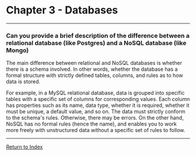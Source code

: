 # Chapter 3 - Databases

---

### Can you provide a brief description of the difference between a relational database (like Postgres) and a NoSQL database (like Mongo)

The main difference between relational and NoSQL databases is whether there is a schema involved. In other words, whether the database has a formal structure with strictly defined tables, columns, and rules as to how data is stored.

For example, in a MySQL relational database, data is grouped into specific tables with a specific set of columns for corresponding values. Each column has properties such as its name, data type, whether it is required, whether it must be unique, a default value, and so on. The data must strictly conform to the schema's rules. Otherwise, there may be errors. On the other hand, NoSQL has no formal rules (hence the name), and enables you to work more freely with unstructured data without a specific set of rules to follow.

---

[Return to Index](../readme.md)

